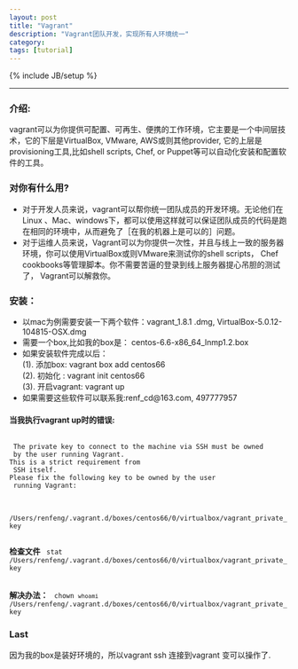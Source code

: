 ```yaml
---
layout: post
title: "Vagrant"
description: "Vagrant团队开发，实现所有人环境统一"
category: 
tags: [tutorial]
---
```

{% include JB/setup %}


---

<h3>介绍:</h3>
 vagrant可以为你提供可配置、可再生、便携的工作环境，它主要是一个中间层技术，它的下层是VirtualBox, VMware, AWS或则其他provider, 它的上层是provisioning工具,比如shell scripts, Chef, or Puppet等可以自动化安装和配置软件的工具。

 <h3>对你有什么用?</h3>
 <ul>
 <li>
 	对于开发人员来说，vagrant可以帮你统一团队成员的开发环境。无论他们在Linux
、Mac、windows下，都可以使用这样就可以保证团队成员的代码是跑在相同的环境中，从而避免了［在我的机器上是可以的］问题。
 </li>
 <li>
 	对于运维人员来说，Vagrant可以为你提供一次性，并且与线上一致的服务器环境，你可以使用VirtualBox或则VMware来测试你的shell scripts， Chef cookbooks等管理脚本。你不需要苦逼的登录到线上服务器提心吊胆的测试了， Vagrant可以解救你。
 </li>
 </ul>

 <h3>安装：</h3>
 <ul>
	<li>
		以mac为例需要安装一下两个软件：vagrant_1.8.1 .dmg, VirtualBox-5.0.12-104815-OSX.dmg
	</li>
	<li>
		需要一个box,比如我的box是： centos-6.6-x86_64_lnmp1.2.box
	</li>
	<li>
		如果安装软件完成以后：<br/>
		(1). 添加box: vagrant box add centos66<br>
		(2). 初始化 : vagrant init centos66<br>
		(3). 开启vagrant: vagrant up<br> 
	</li>
	<li>
		如果需要这些软件可以联系我:renf_cd@163.com, 497777957
	</li>
 </ul>

 <h4>当我执行vagrant up时的错误:</h4>
 <code>
 The private key to connect to the machine via SSH must be owned
 by the user running Vagrant. <br>This is a strict requirement from
 SSH itself. <br>Please fix the following key to be owned by the user
 running Vagrant:</code>
 <br/><br/>
<code>
 /Users/renfeng/.vagrant.d/boxes/centos66/0/virtualbox/vagrant_private_key
 </code>
 
 <b>检查文件</b>
 <code>
 stat /Users/renfeng/.vagrant.d/boxes/centos66/0/virtualbox/vagrant_private_key<br>
 </code><br/>
 <b>解决办法：</b>
 <code>
chown `whoami` /Users/renfeng/.vagrant.d/boxes/centos66/0/virtualbox/vagrant_private_key
</code>

<h3>Last</h3>
因为我的box是装好环境的，所以vagrant ssh 连接到vagrant 变可以操作了.
